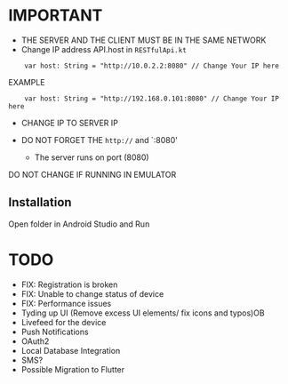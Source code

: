 
# IMPORTANT
- THE SERVER AND THE CLIENT MUST BE IN THE SAME NETWORK
- Change IP address API.host in ```RESTfulApi.kt```
```
	var host: String = "http://10.0.2.2:8080" // Change Your IP here

```
EXAMPLE
```
	var host: String = "http://192.168.0.101:8080" // Change Your IP here
```
- CHANGE IP TO SERVER IP

- DO NOT FORGET THE `http://` and `:8080'
	- The server runs on port (8080)



DO NOT CHANGE IF RUNNING IN EMULATOR





## Installation
Open folder in Android Studio and Run




# TODO
- FIX: Registration is broken
- FIX: Unable to change status of device
- FIX: Performance issues
- Tyding up UI (Remove excess UI elements/ fix icons and typos)OB
- Livefeed for the device
- Push Notifications
- OAuth2
- Local Database Integration
- SMS?
- Possible Migration to Flutter


